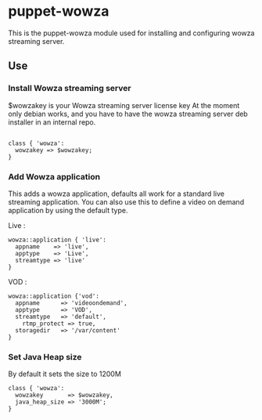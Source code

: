 # puppet-wowza

This is the puppet-wowza module used for installing and configuring wowza streaming server.

## Use

### Install Wowza streaming server

$wowzakey is your Wowza streaming server license key
At the moment only debian works, and you have to have the wowza streaming server deb installer in an internal repo.

<pre><code>
class { 'wowza':
  wowzakey => $wowzakey;
}
</code></pre>

### Add Wowza application

This adds a wowza application, defaults all work for a standard live streaming application. You can also use this to define a
video on demand application by using the default type.

Live :

```
wowza::application { 'live':
  appname    => 'live',
  apptype    => 'Live',
  streamtype => 'live'
}
```

VOD :

```
wowza::application {'vod':
  appname      => 'videoondemand',
  apptype      => 'VOD',
  streamtype   => 'default',
	rtmp_protect => true,
  storagedir   => '/var/content'
}
```

### Set Java Heap size

By default it sets the size to 1200M

```
class { 'wowza':
  wowzakey       => $wowzakey,
  java_heap_size => '3000M';
}
```
